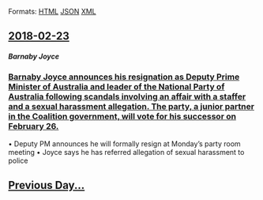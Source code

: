
Formats: [HTML](2018/02/23/index.html)  [JSON](2018/02/23/index.json)  [XML](2018/02/23/index.xml)  

## [2018-02-23](/news/2018/02/23/index.md)

##### Barnaby Joyce
### [Barnaby Joyce announces his resignation as Deputy Prime Minister of Australia and leader of the National Party of Australia following scandals involving an affair with a staffer and a sexual harassment allegation. The party, a junior partner in the Coalition government, will vote for his successor on February 26. ](/news/2018/02/23/barnaby-joyce-announces-his-resignation-as-deputy-prime-minister-of-australia-and-leader-of-the-national-party-of-australia-following-scanda.md)
• Deputy PM announces he will formally resign at Monday’s party room meeting • Joyce says he has referred allegation of sexual harassment to police

## [Previous Day...](/news/2018/02/22/index.md)

